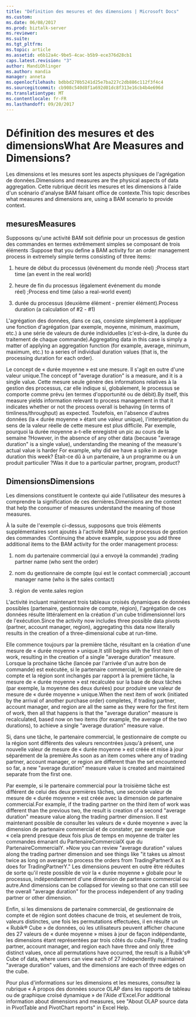 ```yaml
---
title: "Définition des mesures et des dimensions | Microsoft Docs"
ms.custom: 
ms.date: 06/08/2017
ms.prod: biztalk-server
ms.reviewer: 
ms.suite: 
ms.tgt_pltfrm: 
ms.topic: article
ms.assetid: e6b12a4c-9be5-4cac-b5b9-ece376d28cb1
caps.latest.revision: "3"
author: MandiOhlinger
ms.author: mandia
manager: anneta
ms.openlocfilehash: bdbbd270b5241d25e7ba227c2db886c112f3f4c4
ms.sourcegitcommit: cb908c540d8f1a692d01dc8f313e16cb4b4e696d
ms.translationtype: MT
ms.contentlocale: fr-FR
ms.lasthandoff: 09/20/2017
---
```

# <a name="what-are-measures-and-dimensions"></a><span data-ttu-id="ab2f9-103">Définition des mesures et des dimensions</span><span class="sxs-lookup"><span data-stu-id="ab2f9-103">What Are Measures and Dimensions?</span></span>
<span data-ttu-id="ab2f9-104">Les dimensions et les mesures sont les aspects physiques de l'agrégation de données.</span><span class="sxs-lookup"><span data-stu-id="ab2f9-104">Dimensions and measures are the physical aspects of data aggregation.</span></span> <span data-ttu-id="ab2f9-105">Cette rubrique décrit les mesures et les dimensions à l'aide d'un scénario d'analyse BAM faisant office de contexte.</span><span class="sxs-lookup"><span data-stu-id="ab2f9-105">This topic describes what measures and dimensions are, using a BAM scenario to provide context.</span></span>  
  
## <a name="measures"></a><span data-ttu-id="ab2f9-106">mesures</span><span class="sxs-lookup"><span data-stu-id="ab2f9-106">Measures</span></span>  
 <span data-ttu-id="ab2f9-107">Supposons qu'une activité BAM soit définie pour un processus de gestion des commandes en termes extrêmement simples se composant de trois éléments :</span><span class="sxs-lookup"><span data-stu-id="ab2f9-107">Suppose that you define a BAM activity for an order management process in extremely simple terms consisting of three items:</span></span>  
  
1.  <span data-ttu-id="ab2f9-108">heure de début du processus (événement du monde réel) ;</span><span class="sxs-lookup"><span data-stu-id="ab2f9-108">Process start time (an event in the real world)</span></span>  
  
2.  <span data-ttu-id="ab2f9-109">heure de fin du processus (également événement du monde réel) ;</span><span class="sxs-lookup"><span data-stu-id="ab2f9-109">Process end time (also a real-world event)</span></span>  
  
3.  <span data-ttu-id="ab2f9-110">durée du processus (deuxième élément - premier élément).</span><span class="sxs-lookup"><span data-stu-id="ab2f9-110">Process duration (a calculation of #2 - #1)</span></span>  
  
 <span data-ttu-id="ab2f9-111">L'agrégation des données, dans ce cas, consiste simplement à appliquer une fonction d'agrégation (par exemple, moyenne, minimum, maximum, etc.) à une série de valeurs de durée individuelles (c'est-à-dire, la durée du traitement de chaque commande).</span><span class="sxs-lookup"><span data-stu-id="ab2f9-111">Aggregating data in this case is simply a matter of applying an aggregation function (for example, average, minimum, maximum, etc.) to a series of individual duration values (that is, the processing duration for each order).</span></span>  
  
 <span data-ttu-id="ab2f9-112">Le concept de « durée moyenne » est une mesure. Il s'agit en outre d'une valeur unique.</span><span class="sxs-lookup"><span data-stu-id="ab2f9-112">The concept of "average duration" is a measure, and it is a single value.</span></span> <span data-ttu-id="ab2f9-113">Cette mesure seule génère des informations relatives à la gestion des processus, car elle indique si, globalement, le processus se comporte comme prévu (en termes d'opportunité ou de débit).</span><span class="sxs-lookup"><span data-stu-id="ab2f9-113">By itself, this measure yields information relevant to process management in that it indicates whether or not the process overall is behaving (in terms of timliness/throughput) as expected.</span></span> <span data-ttu-id="ab2f9-114">Toutefois, en l'absence d'autres données (la « durée moyenne » étant une valeur unique), l'interprétation du sens de la valeur réelle de cette mesure est plus difficile. Par exemple, pourquoi la durée moyenne a-t-elle enregistré un pic au cours de la semaine ?</span><span class="sxs-lookup"><span data-stu-id="ab2f9-114">However, in the absence of any other data (because "average duration" is a single value), understanding the meaning of the measure's actual value is harder For example, why did we have a spike in average duration this week?</span></span> <span data-ttu-id="ab2f9-115">Était-ce dû à un partenaire, à un programme ou à un produit particulier ?</span><span class="sxs-lookup"><span data-stu-id="ab2f9-115">Was it due to a particular partner, program, product?</span></span>  
  
## <a name="dimensions"></a><span data-ttu-id="ab2f9-116">Dimensions</span><span class="sxs-lookup"><span data-stu-id="ab2f9-116">Dimensions</span></span>  
 <span data-ttu-id="ab2f9-117">Les dimensions constituent le contexte qui aide l'utilisateur des mesures à comprendre la signification de ces dernières.</span><span class="sxs-lookup"><span data-stu-id="ab2f9-117">Dimensions are the context that help the consumer of measures understand the meaning of those measures.</span></span>  
  
 <span data-ttu-id="ab2f9-118">À la suite de l'exemple ci-dessus, supposons que trois éléments supplémentaires sont ajoutés à l'activité BAM pour le processus de gestion des commandes :</span><span class="sxs-lookup"><span data-stu-id="ab2f9-118">Continuing the above example, suppose you add three additional items to the BAM activity for the order management process:</span></span>  
  
1.  <span data-ttu-id="ab2f9-119">nom du partenaire commercial (qui a envoyé la commande) ;</span><span class="sxs-lookup"><span data-stu-id="ab2f9-119">trading partner name (who sent the order)</span></span>  
  
2.  <span data-ttu-id="ab2f9-120">nom du gestionnaire de compte (qui est le contact commercial) ;</span><span class="sxs-lookup"><span data-stu-id="ab2f9-120">account manager name (who is the sales contact)</span></span>  
  
3.  <span data-ttu-id="ab2f9-121">région de vente.</span><span class="sxs-lookup"><span data-stu-id="ab2f9-121">sales region</span></span>  
  
 <span data-ttu-id="ab2f9-122">L'activité incluant maintenant trois tableaux croisés dynamiques de données possibles (partenaire, gestionnaire de compte, région), l'agrégation de ces données résulte littéralement en la création d'un cube tridimensionnel lors de l'exécution.</span><span class="sxs-lookup"><span data-stu-id="ab2f9-122">Since the activity now includes three possible data pivots (partner, account manager, region), aggregating this data now literally results in the creation of a three-dimensional cube at run-time.</span></span>  
  
 <span data-ttu-id="ab2f9-123">Elle commence toujours par la première tâche, résultant en la création d'une mesure de « durée moyenne » unique.</span><span class="sxs-lookup"><span data-stu-id="ab2f9-123">It still begins with the first item of work, resulting in the creation of a single "average duration" measure.</span></span> <span data-ttu-id="ab2f9-124">Lorsque la prochaine tâche (lancée par l'arrivée d'un autre bon de commande) est exécutée, si le partenaire commercial, le gestionnaire de compte et la région sont inchangés par rapport à la première tâche, la mesure de « durée moyenne » est recalculée sur la base de deux tâches (par exemple, la moyenne des deux durées) pour produire une valeur de mesure de « durée moyenne » unique.</span><span class="sxs-lookup"><span data-stu-id="ab2f9-124">When the next item of work (initiated by the arrival of another purchase order) completes, if trading partner, account manager, and region are all the same as they were for the first item of work, then all that happens is that the "average duration" measure is recalculated, based now on two items (for example, the average of the two durations), to achieve a single "average duration" measure value.</span></span>  
  
 <span data-ttu-id="ab2f9-125">Si, dans une tâche, le partenaire commercial, le gestionnaire de compte ou la région sont différents des valeurs rencontrées jusqu'à présent, une nouvelle valeur de mesure de « durée moyenne » est créée et mise à jour séparément de la première.</span><span class="sxs-lookup"><span data-stu-id="ab2f9-125">As soon as an item comes where any of trading partner, account manager, or region are different than the set encountered so far, a new "average duration" measure value is created and maintained separate from the first one.</span></span>  
  
 <span data-ttu-id="ab2f9-126">Par exemple, si le partenaire commercial pour la troisième tâche est différent de celui des deux premières tâches, une seconde valeur de mesure de « durée moyenne » est créée avec la dimension de partenaire commercial.</span><span class="sxs-lookup"><span data-stu-id="ab2f9-126">For example, if the trading partner on the third item of work was different than the previous two, the result is creation of a second "average duration" measure value along the trading partner dimension.</span></span> <span data-ttu-id="ab2f9-127">Il est maintenant possible de consulter les valeurs de « durée moyenne » avec la dimension de partenaire commercial et de constater, par exemple que « cela prend presque deux fois plus de temps en moyenne de traiter les commandes émanant du PartenaireCommercialX que du PartenaireCommercialY. »</span><span class="sxs-lookup"><span data-stu-id="ab2f9-127">Now you can review "average duration" values along the trading partner dimension and see things like "it takes us almost twice as long on average to process the orders from TradingPartnerX as it does for TradingPartnerY."</span></span> <span data-ttu-id="ab2f9-128">Les dimensions peuvent en outre être réduites de sorte qu'il reste possible de voir la « durée moyenne » globale pour le processus, indépendamment d'une dimension de partenaire commercial ou autre.</span><span class="sxs-lookup"><span data-stu-id="ab2f9-128">And dimensions can be collapsed for viewing so that one can still see the overall "average duration" for the process independent of any trading partner or other dimension.</span></span>  
  
 <span data-ttu-id="ab2f9-129">Enfin, si les dimensions de partenaire commercial, de gestionnaire de compte et de région sont dotées chacune de trois, et seulement de trois, valeurs distinctes, une fois les permutations effectuées, il en résulte un « Rubik® Cube » de données, où les utilisateurs peuvent afficher chacune des 27 valeurs de « durée moyenne » mises à jour de façon indépendante, les dimensions étant représentées par trois côtés du cube.</span><span class="sxs-lookup"><span data-stu-id="ab2f9-129">Finally, if trading partner, account manager, and region each have three and only three distinct values, once all permutations have occurred, the result is a Rubik's® Cube of data, where users can view each of 27 independently maintained "average duration" values, and the dimensions are each of three edges on the cube.</span></span>  
  
 <span data-ttu-id="ab2f9-130">Pour plus d'informations sur les dimensions et les mesures, consultez la rubrique « À propos des données source OLAP dans les rapports de tableau ou de graphique croisé dynamique » de l'Aide d'Excel.</span><span class="sxs-lookup"><span data-stu-id="ab2f9-130">For additional information about dimensions and measures, see "About OLAP source data in PivotTable and PivotChart reports" in Excel Help.</span></span>